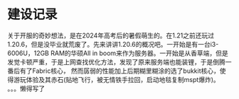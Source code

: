 # 建设记录
关于开服的奇妙想法，是在2024年高考后的暑假萌生的。在1.21之前还玩过1.20.6，但是没毕业就荒废了。先来讲讲1.20.6的概况吧。一开始是有一台i3-6006U，12GB RAM的华硕All in boom来作为服务器。一开始是从香草端，但是发觉卡顿严重，于是上网查找优化方法，发现了原来服务端也能装锂，于是倒腾一番后有了Fabric核心，
然而孱弱的性能加上后期糊里糊涂的选了bukkit核心，使得游玩体验及其赤石(贴地飞行，被无情铁手拉回，启动地毯复制mspt爆炸)。
。。。懒得写了
